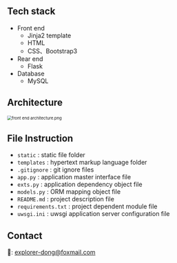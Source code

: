 ## Tech stack

- Front end
    - Jinja2 template
    - HTML
    - CSS、Bootstrap3
- Rear end
    - Flask
- Database
    - MySQL

## Architecture

<img src="https://dwj-oss.oss-cn-nanjing.aliyuncs.com/images/202402261932939.png" alt="front end architecture.png" style="zoom:67%;" />

## File Instruction

- `static` : static file folder
- `templates` : hypertext markup language folder
- `.gitignore` : git ignore files
- `app.py` : application master interface file
- `exts.py` : application  dependency object file
- `models.py` : ORM mapping object file
- `README.md` : project description file
- `requirements.txt` : project dependent module file
- `uwsgi.ini` : uwsgi application server configuration file

## Contact

:email:: explorer-dong@foxmail.com
